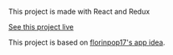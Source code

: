 This project is made with React and Redux

[See this project live](https://dorechen.github.io/battleship/)


This project is based on [florinpop17's app idea](https://github.com/florinpop17/app-ideas/blob/master/Projects/3-Advanced/Battleship-Game-Engine.md).
